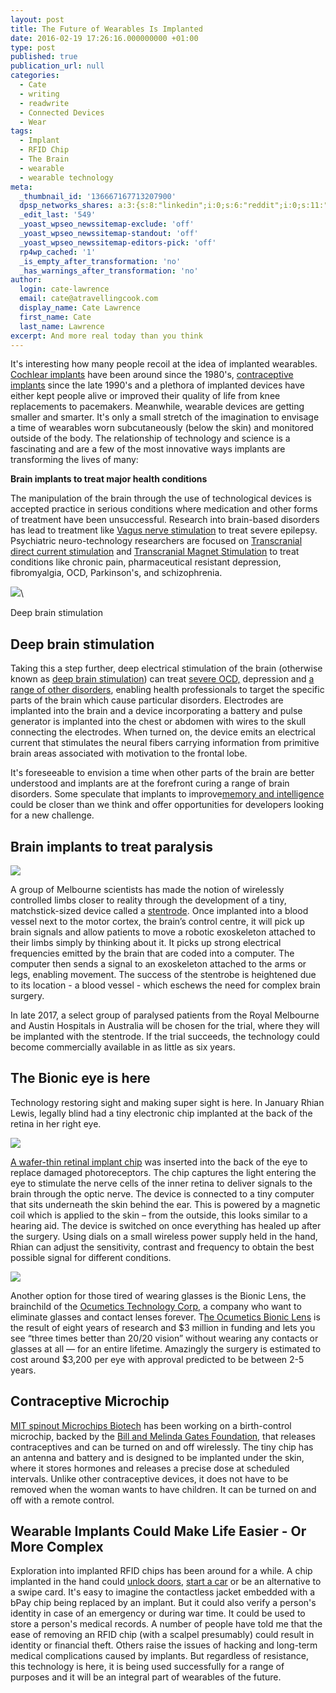 ```yaml
---
layout: post
title: The Future of Wearables Is Implanted
date: 2016-02-19 17:26:16.000000000 +01:00
type: post
published: true
publication_url: null
categories:
  - Cate
  - writing
  - readwrite
  - Connected Devices
  - Wear
tags:
  - Implant
  - RFID Chip
  - The Brain
  - wearable
  - wearable technology
meta:
  _thumbnail_id: '136667167713207900'
  dpsp_networks_shares: a:3:{s:8:"linkedin";i:0;s:6:"reddit";i:0;s:11:"google-plus";i:0;}
  _edit_last: '549'
  _yoast_wpseo_newssitemap-exclude: 'off'
  _yoast_wpseo_newssitemap-standout: 'off'
  _yoast_wpseo_newssitemap-editors-pick: 'off'
  rp4wp_cached: '1'
  _is_empty_after_transformation: 'no'
  _has_warnings_after_transformation: 'no'
author:
  login: cate-lawrence
  email: cate@atravellingcook.com
  display_name: Cate Lawrence
  first_name: Cate
  last_name: Lawrence
excerpt: And more real today than you think
---
```

It's interesting how many people recoil at the idea of implanted
wearables. [Cochlear
implants](https://en.wikipedia.org/wiki/Cochlear_implant) have been
around since the 1980's, [contraceptive
implants](https://en.wikipedia.org/wiki/Etonogestrel_contraceptive_implant)
since the late 1990's and a plethora of implanted devices have either
kept people alive or improved their quality of life from knee
replacements to pacemakers. Meanwhile, wearable devices are getting
smaller and smarter. It's only a small stretch of the imagination to
envisage a time of wearables worn subcutaneously (below the skin) and
monitored outside of the body. The relationship of technology and
science is a fascinating and are a few of the most innovative ways
implants are transforming the lives of many:

**Brain implants to treat major health conditions**

The manipulation of the brain through the use of technological devices
is accepted practice in serious conditions where medication and other
forms of treatment have been unsuccessful. Research into brain-based
disorders has lead to treatment like [Vagus nerve
stimulation](http://www.epilepsy.com/learn/treating-seizures-and-epilepsy/devices/vagus-nerve-stimulation-vns)
to treat severe epilepsy. Psychiatric neuro-technology researchers are
focused on [Transcranial direct current
stimulation](https://en.wikipedia.org/wiki/Transcranial_direct-current_stimulation)
and [Transcranial Magnet
Stimulation](https://en.wikipedia.org/wiki/Transcranial_magnetic_stimulation)
to treat conditions like chronic pain, pharmaceutical resistant
depression, fibromyalgia, OCD, Parkinson's, and schizophrenia.

![](rw-import/MTM2NjQxNzkxNDM1NzQ0ODYz.jpg)\

Deep brain stimulation

Deep brain stimulation
----------------------

Taking this a step further, deep electrical stimulation of the brain
(otherwise known as [deep brain
stimulation](https://en.wikipedia.org/wiki/Deep_brain_stimulation)) can
treat [severe
OCD,](http://america.aljazeera.com/watch/shows/america-tonight/articles/2015/3/13/ocd-patient-brain-implant-gave-me-a-chance-at-happiness.html)
depression and [a range of other
disorders](https://www.technologyreview.com/s/542176/a-shocking-way-to-fix-the-brain/),
enabling health professionals to target the specific parts of the brain
which cause particular disorders. Electrodes are implanted into the
brain and a device incorporating a battery and pulse generator is
implanted into the chest or abdomen with wires to the skull connecting
the electrodes. When turned on, the device emits an electrical current
that stimulates the neural fibers carrying information from primitive
brain areas associated with motivation to the frontal lobe.

It's foreseeable to envision a time when other parts of the brain are
better understood and implants are at the forefront curing a range of
brain disorders. Some speculate that implants to improve[memory and
intelligence](http://www.extremetech.com/extreme/186444-us-scientists-push-ahead-with-memory-boosting-brain-implants-but-we-still-have-to-crack-the-brains-code-first)
could be closer than we think and offer opportunities for developers
looking for a new challenge.

**Brain implants to treat paralysis**
-------------------------------------

![](rw-import/MTM2NjQ0Nzg1Mjk2NTgyMjM5.webp)

A group of Melbourne scientists has made the notion of wirelessly
controlled limbs closer to reality through the development of a tiny,
matchstick-sized device called a
[stentrode](https://pursuit.unimelb.edu.au/articles/moving-with-the-power-of-thought).
Once implanted into a blood vessel next to the motor cortex, the brain’s
control centre, it will pick up brain signals and allow patients to move
a robotic exoskeleton attached to their limbs simply by thinking about
it. It picks up strong electrical frequencies emitted by the brain that
are coded into a computer. The computer then sends a signal to an
exoskeleton attached to the arms or legs, enabling movement. The success
of the stentrobe is heightened due to its location - a blood vessel -
which eschews the need for complex brain surgery.

In late 2017, a select group of paralysed patients from the Royal
Melbourne and Austin Hospitals in Australia will be chosen for the
trial, where they will be implanted with the stentrode. If the trial
succeeds, the technology could become commercially available in as
little as six years.

**The Bionic eye is here**
--------------------------

Technology restoring sight and making super sight is here. In January
Rhian Lewis, legally blind had a tiny electronic chip implanted at the
back of the retina in her right eye.  

![](rw-import/MTM2NjQ1MTI1OTQwOTc5Mjk3.jpg)

[A wafer-thin retinal implant
chip](http://oxfordbrc.nihr.ac.uk/blind-womans-joy-as-she-reads-the-time-thanks-to-bionic-eye/)
was inserted into the back of the eye to replace damaged photoreceptors.
The chip captures the light entering the eye to stimulate the nerve
cells of the inner retina to deliver signals to the brain through the
optic nerve. The device is connected to a tiny computer that sits
underneath the skin behind the ear. This is powered by a magnetic coil
which is applied to the skin – from the outside, this looks similar to a
hearing aid. The device is switched on once everything has healed up
after the surgery. Using dials on a small wireless power supply held in
the hand, Rhian can adjust the sensitivity, contrast and frequency to
obtain the best possible signal for different conditions.

![](rw-import/MTM2NjY2MjY4NDU0MzY0NzY5.jpg)

Another option for those tired of wearing glasses is the Bionic Lens,
the brainchild of the [Ocumetics Technology
Corp](http://ocumetics.com/), a company who want to eliminate glasses
and contact lenses forever. T[he Ocumetics Bionic
Lens](http://ocumetics.com/) is the result of eight years of research
and \$3 million in funding and lets you see “three times better than
20/20 vision” without wearing any contacts or glasses at all — for an
entire lifetime. Amazingly the surgery is estimated to cost around
\$3,200 per eye with approval predicted to be between 2-5 years. 

**Contraceptive Microchip**
---------------------------

[MIT spinout Microchips
Biotech](http://news.mit.edu/2015/implantable-drug-delivery-microchip-device-0629)
has been working on a birth-control microchip, backed by the [Bill and
Melinda Gates Foundation](http://www.gatesfoundation.org/), that
releases contraceptives and can be turned on and off wirelessly. The
tiny chip has an antenna and battery and is designed to be implanted
under the skin, where it stores hormones and releases a precise dose at
scheduled intervals. Unlike other contraceptive devices, it does not
have to be removed when the woman wants to have children. It can be
turned on and off with a remote control.

**Wearable Implants Could Make Life Easier - Or More Complex**
--------------------------------------------------------------

Exploration into implanted RFID chips has been around for a while. A
chip implanted in the hand could [unlock
doors](http://www.bbc.co.uk/news/technology-31042477), [start a
car](http://hackaday.com/2010/01/14/start-the-car-with-a-wave-of-your-hand/)
or be an alternative to a swipe card. It's easy to imagine the
contactless jacket embedded with a bPay chip being replaced by an
implant. But it could also verify a person's identity in case of an
emergency or during war time. It could be used to store a person's
medical records. A number of people have told me that the ease of
removing an RFID chip (with a scalpel presumably) could result in
identity or financial theft. Others raise the issues of hacking and
long-term medical complications caused by implants. But regardless of
resistance, this technology is here, it is being used successfully for a
range of purposes and it will be an integral part of wearables of the
future.
